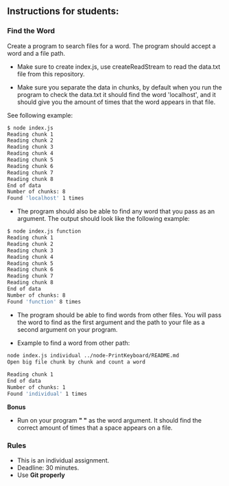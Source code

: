 ## Instructions for students:

### Find the Word

Create a program to search files for a word. The program should accept a word and a file path.

-   Make sure to create index.js, use createReadStream to read the data.txt file from this repository.

-   Make sure you separate the data in chunks, by default when you run the program to check the data.txt it should find the word 'localhost', and it should give you the amount of times that the word appears in that file. 

See following example:

```bash
$ node index.js
Reading chunk 1
Reading chunk 2
Reading chunk 3
Reading chunk 4
Reading chunk 5
Reading chunk 6
Reading chunk 7
Reading chunk 8
End of data
Number of chunks: 8
Found 'localhost' 1 times
```

-   The program should also be able to find any word that you pass as an argument. The output should look like the following example:

```bash
$ node index.js function
Reading chunk 1
Reading chunk 2
Reading chunk 3
Reading chunk 4
Reading chunk 5
Reading chunk 6
Reading chunk 7
Reading chunk 8
End of data
Number of chunks: 8
Found 'function' 8 times
```

-   The program should be able to find words from other files. You will pass the word to find as the first argument and the path to your file as a second argument on your program.  

- Example to find a word from other path: 

```bash
node index.js individual ../node-PrintKeyboard/README.md 
Open big file chunk by chunk and count a word
 
Reading chunk 1
End of data
Number of chunks: 1
Found 'individual' 1 times
```

**Bonus**

-   Run on your program **" "** as the word argument. It should find the correct amount of times that a space appears on a file.

### Rules

-   This is an individual assignment.
-   Deadline: 30 minutes.
-   Use **Git properly**

